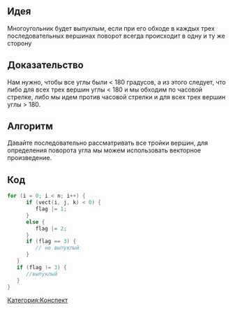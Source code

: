## Идея

Многоугольник будет выпуклым, если при его обходе в каждых трех
последовательных вершинах поворот всегда происходит в одну и ту
же сторону

## Доказательство

Нам нужно, чтобы все углы были \< 180 градусов, а из этого следует, что
либо для всех трех вершин углы \< 180 и мы обходим по часовой стрелке,
либо мы идем против часовой стрелки и для всех трех вершин углы \> 180.

## Алгоритм

Давайте последовательно рассматривать все тройки вершин, для определения
поворота угла мы можем использовать векторное произведение.

## Код

``` C++
for (i = 0; i < n; i++) {
      if (vect(i, j, k) < 0) {
         flag |= 1;
      }
      else {
         flag |= 2;
      }
      if (flag == 3) {
         // не выпуклый
      }
   }
   if (flag != 3) {
      //выпуклый
   }
}
```

[Категория:Конспект](Категория:Конспект "wikilink")